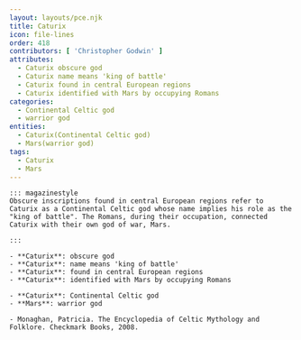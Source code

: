 ```yaml
---
layout: layouts/pce.njk
title: Caturix
icon: file-lines
order: 418
contributors: [ 'Christopher Godwin' ]
attributes:
  - Caturix obscure god
  - Caturix name means 'king of battle'
  - Caturix found in central European regions
  - Caturix identified with Mars by occupying Romans
categories:
  - Continental Celtic god
  - warrior god
entities:
  - Caturix(Continental Celtic god)
  - Mars(warrior god)
tags:
  - Caturix
  - Mars
---
```

``` tab [group1:Info]
::: magazinestyle
Obscure inscriptions found in central European regions refer to Caturix as a Continental Celtic god whose name implies his role as the "king of battle". The Romans, during their occupation, connected Caturix with their own god of war, Mars.

:::
```
``` tab [group1:Attributes]
- **Caturix**: obscure god
- **Caturix**: name means 'king of battle'
- **Caturix**: found in central European regions
- **Caturix**: identified with Mars by occupying Romans
```
``` tab [group1:Entities]
- **Caturix**: Continental Celtic god
- **Mars**: warrior god
```
``` tab [group1:Sources]
- Monaghan, Patricia. The Encyclopedia of Celtic Mythology and Folklore. Checkmark Books, 2008.
```
